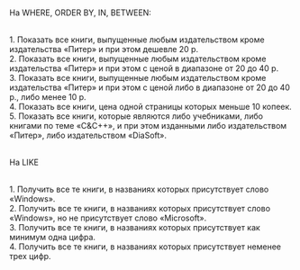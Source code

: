 <br>На WHERE, ORDER BY, IN, BETWEEN:

<br>1.	Показать все книги, выпущенные любым издательством кроме издательства «Питер» и при этом дешевле 20 р.
<br>2.	Показать все книги, выпущенные любым издательством кроме издательства «Питер» и при этом с ценой в 	диапазоне от 20 до 40 р.
<br>3.	Показать все книги, выпущенные любым издательством кроме издательства «Питер» и при этом с ценой 	либо в диапазоне от 20 до 40 р., либо менее 10 р.
<br>4.	Показать все книги, цена одной страницы которых меньше 10 копеек.
<br>5.	Показать все книги, которые являются либо учебниками, либо книгами по теме «C&C++», и при этом 	изданными либо издательством «Питер», либо издательством «DiaSoft».

<br>На LIKE

<br>1.	Получить все те книги, в названиях которых присутствует слово «Windows».
<br>2.	Получить все те книги, в названиях которых присутствует слово «Windows», но не присутствует слово 		«Microsoft».
<br>3.	Получить все те книги, в названиях которых присутствует как минимум одна цифра.
<br>4.	Получить все те книги, в названиях которых присутствует неменее трех цифр.
